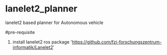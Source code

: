 # lanelet2_planner
lanelet2 based planner for Autonomous vehicle 


#pre-requisite 
1. install lanelet2 ros package 'https://github.com/fzi-forschungszentrum-informatik/Lanelet2' 

